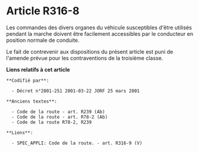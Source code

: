 # Article R316-8

Les commandes des divers organes du véhicule susceptibles d'être utilisés pendant la marche doivent être facilement
accessibles par le conducteur en position normale de conduite.

Le fait de contrevenir aux dispositions du présent article est puni de l'amende prévue pour les contraventions de la
troisième classe.

**Liens relatifs à cet article**

	**Codifié par**:

	  - Décret n°2001-251 2001-03-22 JORF 25 mars 2001

	**Anciens textes**:

	  - Code de la route - art. R239 (Ab)
	  - Code de la route - art. R78-2 (Ab)
	  - Code de la route R78-2, R239

	**Liens**:

	  - SPEC_APPLI: Code de la route. - art. R316-9 (V)
